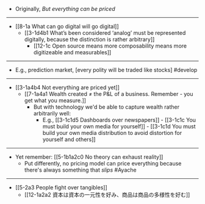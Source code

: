 - Originally, *But everything can be priced*
---
- [[8-1a What can go digital will go digital]]
  - [[3-1d4b1 What’s been considered ‘analog’ must be represented digitally, because the distinction is rather arbitrary]]
    - [[12-1c Open source means more composability means more digitizeable and measurables]]
---
- E.g., prediction market, [every polity will be traded like stocks] #develop
---
- [[3-1a4b4 Not everything are priced yet]]
  - [[7-1a4a1 Wealth created ≠ the P&L of a business. Remember - you get what you measure.]]
    - But with technology we'd be able to capture wealth rather arbitrarily well:
      - E.g., [[3-1c1d5 Dashboards over newspapers]]
				- [[3-1c1c You must build your own media for yourself]]
				- [[3-1c1d You must build your own media distribution to avoid distortion for yourself and others]]
---
- Yet remember: [[5-1b1a2c0 No theory can exhaust reality]]
  - Put differently, no pricing model can price everything because there's always something that *slips* #Ayache
---
- [[5-2a3 People fight over tangibles]]
  - [[12-1a2a2 資本は資本の一元性を好み、商品は商品の多様性を好む]]
